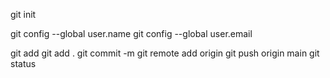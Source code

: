 git init

git config --global user.name
git config --global user.email

git add<file name>
git add .
git commit -m <message>
git remote add origin <URL>
git push origin main
git status
